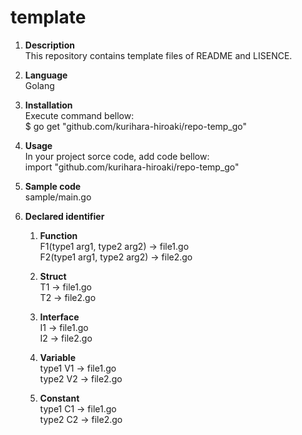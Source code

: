 # template

1. **Description**  
This repository contains template files of README and LISENCE.

1. **Language**  
Golang

1. **Installation**  
Execute command bellow:  
$ go get "github.com/kurihara-hiroaki/repo-temp_go"

1. **Usage**  
In your project sorce code, add code bellow:  
import "github.com/kurihara-hiroaki/repo-temp_go"

1. **Sample code**  
sample/main.go

1. **Declared identifier**  
    1. **Function**  
F1(type1 arg1, type2 arg2) -> file1.go  
F2(type1 arg1, type2 arg2) -> file2.go

    1. **Struct**  
T1 -> file1.go  
T2 -> file2.go

    1. **Interface**  
I1 -> file1.go  
I2 -> file2.go

    1. **Variable**  
type1 V1 -> file1.go  
type2 V2 -> file2.go

    1. **Constant**  
type1 C1 -> file1.go  
type2 C2 -> file2.go
